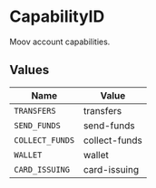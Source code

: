 # CapabilityID

Moov account capabilities.


## Values

| Name            | Value           |
| --------------- | --------------- |
| `TRANSFERS`     | transfers       |
| `SEND_FUNDS`    | send-funds      |
| `COLLECT_FUNDS` | collect-funds   |
| `WALLET`        | wallet          |
| `CARD_ISSUING`  | card-issuing    |